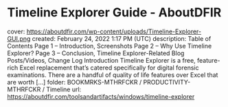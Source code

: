 # Timeline Explorer Guide - AboutDFIR

cover: https://aboutdfir.com/wp-content/uploads/Timeline-Explorer-GUI.png
created: February 24, 2022 1:17 PM (UTC)
description: Table of Contents Page 1 – Introduction, Screenshots Page 2 – Why Use Timeline Explorer? Page 3 – Conclusion, Timeline Explorer-Related Blog Posts/Videos, Change Log Introduction Timeline Explorer is a free, feature-rich Excel replacement that’s catered specifically for digital forensic examinations. There are a handful of quality of life features over Excel that are worth […]
folder: BOOKMRKS-MTHRFCKR / PRODUCTIVITY-MTHRFCKR / Timeline
url: https://aboutdfir.com/toolsandartifacts/windows/timeline-explorer